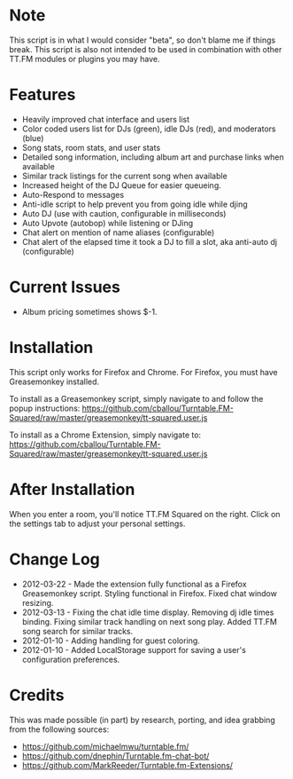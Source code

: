 Note
====

This script is in what I would consider "beta", so don't blame me if things break. This script is also not intended to be used
in combination with other TT.FM modules or plugins you may have.

Features
========
* Heavily improved chat interface and users list
* Color coded users list for DJs (green), idle DJs (red), and moderators (blue)
* Song stats, room stats, and user stats
* Detailed song information, including album art and purchase links when available
* Similar track listings for the current song when available
* Increased height of the DJ Queue for easier queueing.
* Auto-Respond to messages
* Anti-idle script to help prevent you from going idle while djing
* Auto DJ (use with caution, configurable in milliseconds)
* Auto Upvote (autobop) while listening or DJing
* Chat alert on mention of name aliases (configurable)
* Chat alert of the elapsed time it took a DJ to fill a slot, aka anti-auto dj (configurable)

Current Issues
==============

* Album pricing sometimes shows $-1.

Installation
============

This script only works for Firefox and Chrome.
For Firefox, you must have Greasemonkey installed.

To install as a Greasemonkey script, simply navigate to and follow the popup instructions:
https://github.com/cballou/Turntable.FM-Squared/raw/master/greasemonkey/tt-squared.user.js

To install as a Chrome Extension, simply navigate to:
https://github.com/cballou/Turntable.FM-Squared/raw/master/greasemonkey/tt-squared.user.js

After Installation
==================
When you enter a room, you'll notice TT.FM Squared on the right. Click on the settings tab to adjust your personal settings.

Change Log
==========

* 2012-03-22 - Made the extension fully functional as a Firefox Greasemonkey script. Styling functional in Firefox. Fixed chat window resizing.
* 2012-03-13 - Fixing the chat idle time display. Removing dj idle times binding. Fixing similar track handling on next song play. Added TT.FM song search for similar tracks.
* 2012-01-10 - Adding handling for guest coloring.
* 2012-01-10 - Added LocalStorage support for saving a user's configuration preferences.

Credits
=======
This was made possible (in part) by research, porting, and idea grabbing from the following sources:

* https://github.com/michaelmwu/turntable.fm/
* https://github.com/dnephin/Turntable.fm-chat-bot/
* https://github.com/MarkReeder/Turntable.fm-Extensions/

